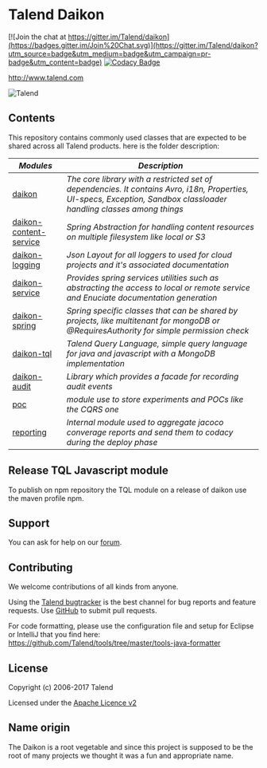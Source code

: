 # Talend Daikon

[![Join the chat at https://gitter.im/Talend/daikon](https://badges.gitter.im/Join%20Chat.svg)](https://gitter.im/Talend/daikon?utm_source=badge&utm_medium=badge&utm_campaign=pr-badge&utm_content=badge)  [![Codacy Badge](https://api.codacy.com/project/badge/Grade/ad1dea086b9140e8b9be7635fe2762ee)](https://www.codacy.com/app/Talend/daikon?utm_source=github.com&amp;utm_medium=referral&amp;utm_content=Talend/daikon&amp;utm_campaign=Badge_Grade)

http://www.talend.com


![Talend](https://www.talend.com/wp-content/uploads/2016/07/talend-logo.png "Talend")


## Contents

This repository contains commonly used classes that are expected to be shared across all Talend products.
here is the folder description:

_Modules_                                               |_Description_                             
-------------------------------------------------------|------------------------------------------
[daikon](daikon)                                        |*The core library with a restricted set of dependencies. It contains Avro, i18n, Properties, UI-specs, Exception, Sandbox classloader handling classes among things* 
[daikon-content-service](daikon-content-service)        |*Spring Abstraction for handling content resources on multiple filesystem like local or S3*
[daikon-logging](daikon-logging)                        |*Json Layout for all loggers to used for cloud projects and it's associated documentation*
[daikon-service](daikon-service)                        |*Provides spring services utilities such as abstracting the access to local or remote service and Enuciate documentation generation*
[daikon-spring](daikon-spring)                          |*Spring specific classes that can be shared by projects, like multitenant for mongoDB or @RequiresAuthority for simple permission check*
[daikon-tql](daikon-tql)                                |*Talend Query Language, simple query language for java and javascript with a MongoDB implementation*
[daikon-audit](daikon-audit)                            |*Library which provides a facade for recording audit events*
[poc](poc)                                              |*module use to store experiments and POCs like the CQRS one*
[reporting](reporting)                                  |*Internal module used to aggregate jacoco converage reports and send them to codacy during the deploy phase*


## Release TQL Javascript module

To publish on npm repository the TQL module on a release of daikon use the maven profile npm.

## Support

You can ask for help on our [forum](https://community.talend.com/).


## Contributing

We welcome contributions of all kinds from anyone.

Using the [Talend bugtracker](https://jira.talendforge.org/projects/TDKN) is the best channel for bug reports and feature requests. Use [GitHub](https://github.com/Talend/daikon) to submit pull requests.

For code formatting, please use the configuration file and setup for Eclipse or IntelliJ that you find here: https://github.com/Talend/tools/tree/master/tools-java-formatter


## License

Copyright (c) 2006-2017 Talend

Licensed under the [Apache Licence v2](https://www.apache.org/licenses/LICENSE-2.0.txt)

## Name origin

The Daikon is a root vegetable and since this project is supposed to be the root of many projects we thought it was a fun and appropriate name.
